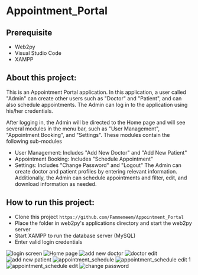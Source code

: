 # Appointment_Portal

## Prerequisite
- Web2py
- Visual Studio Code
- XAMPP

## About this project:
This is an Appointment Portal application. In this application, a user called "Admin" can create other users such as "Doctor" and "Patient", and can also schedule appointments. The Admin can log in to the application using his/her credentials.

After logging in, the Admin will be directed to the Home page and will see several modules in the menu bar, such as "User Management", "Appointment Booking", and "Settings". These modules contain the following sub-modules
- User Management: Includes "Add New Doctor" and "Add New Patient"
- Appointment Booking: Includes "Schedule Appointment"
- Settings: Includes "Change Password" and "Logout"
The Admin can create doctor and patient profiles by entering relevant information. Additionally, the Admin can schedule appointments and filter, edit, and download information as needed.

## How to run this project:
- Clone this project
  ```https://github.com/Fammemeem/Appointment_Portal```
- Place the folder in web2py's applications directory and start the web2py server
- Start XAMPP to run the database server (MySQL)
- Enter valid login credentials

![login screen](https://github.com/user-attachments/assets/1dff92aa-6c83-4156-98de-7148e167e231)
![Home page](https://github.com/user-attachments/assets/42bb03a8-9474-4880-8387-ff5aadc41f93) 
![add new doctor](https://github.com/user-attachments/assets/1d50091b-8abb-45d4-a7fb-1dfeca2aa612) 
![doctor edit](https://github.com/user-attachments/assets/e2949b1c-a2fb-4b6b-8e31-a885d8c3e888)
![add new patient](https://github.com/user-attachments/assets/1ae4aa7c-0a0b-4694-b2cc-cae0d4c817b7)
![appointment_schedule](https://github.com/user-attachments/assets/1686af4c-1975-4929-82e7-fa6e44c197d0)
![appointment_schedule edit 1](https://github.com/user-attachments/assets/17eb0b7b-9a03-43a8-8fa5-afbfeb53d52c)
![appointment_schedule edit](https://github.com/user-attachments/assets/b204ef79-ad48-4607-b061-63d2e0066ec1)
![change password](https://github.com/user-attachments/assets/f6e3cf32-c06b-4d16-a2c5-b2e1fcecd505)






